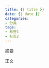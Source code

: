 ```yaml
---
title: {{ title }}
date: {{ date }}
categories: 
- 分类
tags:
- 标签1
- 标签2
---
```


摘要

<!-- more -->

正文
